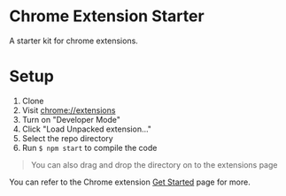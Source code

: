 # Chrome Extension Starter
A starter kit for chrome extensions.

# Setup

1. Clone
1. Visit [chrome://extensions](chrome://extensions)
1. Turn on "Developer Mode"
1. Click "Load Unpacked extension..."
1. Select the repo directory
1. Run `$ npm start` to compile the code

>You can also drag and drop the directory on to the extensions page

You can refer to the Chrome extension [Get Started](https://developer.chrome.com/extensions/getstarted) page for more.
